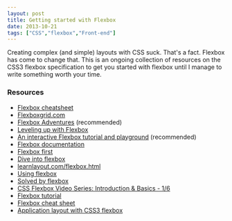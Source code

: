 ```yaml
---
layout: post
title: Getting started with Flexbox
date: 2013-10-21
tags: ["CSS","flexbox","Front-end"]
---
```


Creating complex (and simple) layouts with CSS suck. That's a fact. Flexbox has come to change that. This is an ongoing collection of resources on the CSS3 flexbox specification to get you started with flexbox until I manage to write something worth your time.

### Resources

*   [Flexbox cheatsheet](http://jonibologna.com/flexbox-cheatsheet/)
*   [Flexboxgrid.com](http://flexboxgrid.com/)
*   [Flexbox Adventures](http://chriswrightdesign.com/experiments/flexbox-adventures/) (recommended)
*   [Leveling up with Flexbox](http://zomigi.com/blog/leveling-up-with-flexbox/)
*   [An interactive Flexbox tutorial and playground](http://devbryce.com/site/flexbox/) (recommended)
*   [Flexbox documentation](https://developer.mozilla.org/en-US/docs/Web/Guide/CSS/Flexible_boxes)
*   [Flexbox first](http://www.planningforaliens.com/blog/2013/10/07/flexbox-first/)
*   [Dive into flexbox](http://weblog.bocoup.com/dive-into-flexbox/)
*   [learnlayout.com/flexbox.html](http://learnlayout.com/flexbox.html)
*   [Using flexbox](http://css-tricks.com/using-flexbox)
*   [Solved by flexbox](http://philipwalton.github.io/solved-by-flexbox/)
*   [CSS Flexbox Video Series: Introduction & Basics - 1/6](http://wesbos.com/flexbox-basics/)
*   [Flexbox tutorial](http://www.sketchingwithcss.com/flexbox-tutorial/)
*   [Flexbox cheat sheet](http://www.sketchingwithcss.com/samplechapter/cheatsheet.html)
*   [Application layout with CSS3 flexbox](https://hacks.mozilla.org/2013/12/application-layout-with-css3-flexible-box-module/)